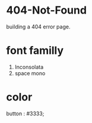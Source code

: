 # 404-Not-Found
building a 404 error page.

# font familly 
1. Inconsolata
2. space mono

# color 
button : #3333;
